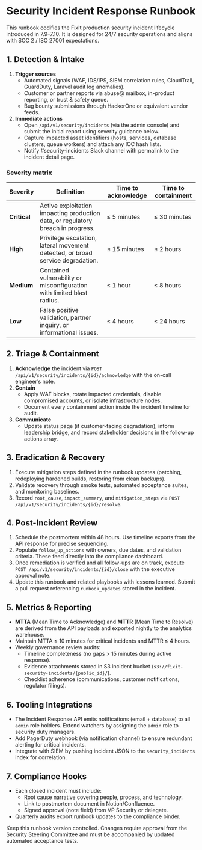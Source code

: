 # Security Incident Response Runbook

This runbook codifies the FixIt production security incident lifecycle introduced in 7.9–7.10. It is designed for 24/7 security operations and aligns with SOC 2 / ISO 27001 expectations.

## 1. Detection & Intake

1. **Trigger sources**
   - Automated signals (WAF, IDS/IPS, SIEM correlation rules, CloudTrail, GuardDuty, Laravel audit log anomalies).
   - Customer or partner reports via abuse@ mailbox, in-product reporting, or trust & safety queue.
   - Bug bounty submissions through HackerOne or equivalent vendor feeds.
2. **Immediate actions**
   - Open `/api/v1/security/incidents` (via the admin console) and submit the initial report using severity guidance below.
   - Capture impacted asset identifiers (hosts, services, database clusters, queue workers) and attach any IOC hash lists.
   - Notify #security-incidents Slack channel with permalink to the incident detail page.

### Severity matrix

| Severity | Definition | Time to acknowledge | Time to containment |
|----------|------------|---------------------|---------------------|
| **Critical** | Active exploitation impacting production data, or regulatory breach in progress. | ≤ 5 minutes | ≤ 30 minutes |
| **High** | Privilege escalation, lateral movement detected, or broad service degradation. | ≤ 15 minutes | ≤ 2 hours |
| **Medium** | Contained vulnerability or misconfiguration with limited blast radius. | ≤ 1 hour | ≤ 8 hours |
| **Low** | False positive validation, partner inquiry, or informational issues. | ≤ 4 hours | ≤ 24 hours |

## 2. Triage & Containment

1. **Acknowledge** the incident via `POST /api/v1/security/incidents/{id}/acknowledge` with the on-call engineer’s note.
2. **Contain**
   - Apply WAF blocks, rotate impacted credentials, disable compromised accounts, or isolate infrastructure nodes.
   - Document every containment action inside the incident timeline for audit.
3. **Communicate**
   - Update status page (if customer-facing degradation), inform leadership bridge, and record stakeholder decisions in the follow-up actions array.

## 3. Eradication & Recovery

1. Execute mitigation steps defined in the runbook updates (patching, redeploying hardened builds, restoring from clean backups).
2. Validate recovery through smoke tests, automated acceptance suites, and monitoring baselines.
3. Record `root_cause`, `impact_summary`, and `mitigation_steps` via `POST /api/v1/security/incidents/{id}/resolve`.

## 4. Post-Incident Review

1. Schedule the postmortem within 48 hours. Use timeline exports from the API response for precise sequencing.
2. Populate `follow_up_actions` with owners, due dates, and validation criteria. These feed directly into the compliance dashboard.
3. Once remediation is verified and all follow-ups are on track, execute `POST /api/v1/security/incidents/{id}/close` with the executive approval note.
4. Update this runbook and related playbooks with lessons learned. Submit a pull request referencing `runbook_updates` stored in the incident.

## 5. Metrics & Reporting

- **MTTA** (Mean Time to Acknowledge) and **MTTR** (Mean Time to Resolve) are derived from the API payloads and exported nightly to the analytics warehouse.
- Maintain MTTA ≤ 10 minutes for critical incidents and MTTR ≤ 4 hours.
- Weekly governance review audits:
  - Timeline completeness (no gaps > 15 minutes during active response).
  - Evidence attachments stored in S3 incident bucket (`s3://fixit-security-incidents/{public_id}/`).
  - Checklist adherence (communications, customer notifications, regulator filings).

## 6. Tooling Integrations

- The Incident Response API emits notifications (email + database) to all `admin` role holders. Extend watchers by assigning the `admin` role to security duty managers.
- Add PagerDuty webhook (via notification channel) to ensure redundant alerting for critical incidents.
- Integrate with SIEM by pushing incident JSON to the `security_incidents` index for correlation.

## 7. Compliance Hooks

- Each closed incident must include:
  - Root cause narrative covering people, process, and technology.
  - Link to postmortem document in Notion/Confluence.
  - Signed approval (note field) from VP Security or delegate.
- Quarterly audits export runbook updates to the compliance binder.

Keep this runbook version controlled. Changes require approval from the Security Steering Committee and must be accompanied by updated automated acceptance tests.
